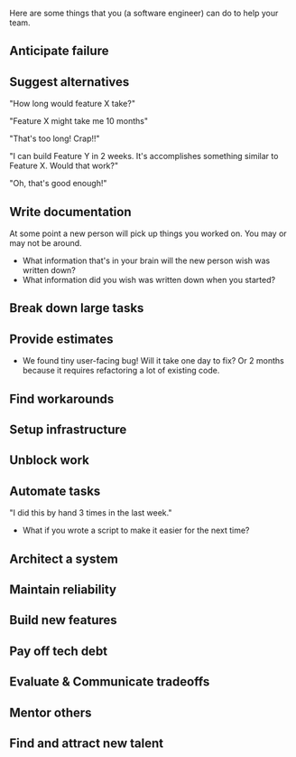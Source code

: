 Here are some things that you (a software engineer) can do to help your team.

## Anticipate failure

## Suggest alternatives
"How long would feature X take?"

"Feature X might take me 10 months"

"That's too long! Crap!!"

"I can build Feature Y in 2 weeks. It's accomplishes something similar to Feature X. Would that work?"

"Oh, that's good enough!"

## Write documentation
At some point a new person will pick up things you worked on. You may or may not be around. 
- What information that's in your brain will the new person wish was written down? 
- What information did you wish was written down when you started?

## Break down large tasks

## Provide estimates
- We found tiny user-facing bug! 
Will it take one day to fix? 
Or 2 months because it requires refactoring a lot of existing code. 

## Find workarounds




## Setup infrastructure



## Unblock work

## Automate tasks
"I did this by hand 3 times in the last week."
- What if you wrote a script to make it easier for the next time?

## Architect a system

## Maintain reliability

## Build new features

## Pay off tech debt

## Evaluate & Communicate tradeoffs

## Mentor others

## Find and attract new talent
